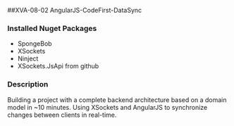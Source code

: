 ##XVA-08-02 AngularJS-CodeFirst-DataSync



### Installed Nuget Packages

- SpongeBob
- XSockets
- Ninject
- XSockets.JsApi from github

### Description


Building a project with a complete backend architecture based on a domain model in ~10 minutes.
Using XSockets and AngularJS to synchronize changes between clients in real-time.
